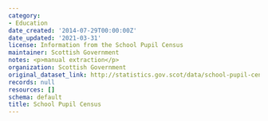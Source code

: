 ```yaml
---
category:
- Education
date_created: '2014-07-29T00:00:00Z'
date_updated: '2021-03-31'
license: Information from the School Pupil Census
maintainer: Scottish Government
notes: <p>manual extraction</p>
organization: Scottish Government
original_dataset_link: http://statistics.gov.scot/data/school-pupil-census
records: null
resources: []
schema: default
title: School Pupil Census
---
```

